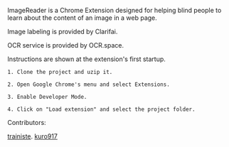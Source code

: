 ImageReader is a Chrome Extension designed for helping blind people to learn about the content of an image in a web page.

Image labeling is provided by Clarifai.

OCR service is provided by OCR.space.

Instructions are shown at the extension's first startup.


```
1. Clone the project and uzip it.

2. Open Google Chrome's menu and select Extensions.

3. Enable Developer Mode.

4. Click on "Load extension" and select the project folder.
```


Contributors:

[trainiste](https://github.com/trainiste).
[kuro917](https://github.com/kuro917)
